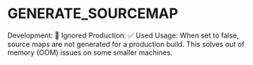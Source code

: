 GENERATE\_SOURCEMAP
===================

Development: 🚫 Ignored Production: ✅ Used Usage: When set to false, source maps are not generated for a production build. This solves out of memory (OOM) issues on some smaller machines.
